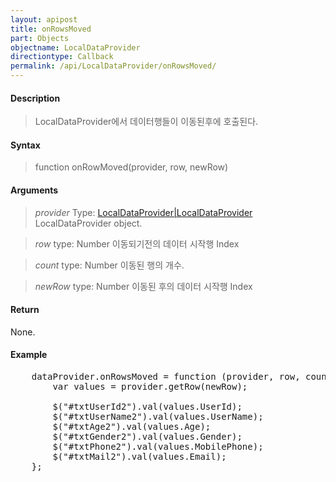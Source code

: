 ```yaml
---
layout: apipost
title: onRowsMoved
part: Objects
objectname: LocalDataProvider
directiontype: Callback
permalink: /api/LocalDataProvider/onRowsMoved/
---
```



#### Description

> LocalDataProvider에서 데이터행들이 이동된후에 호출된다.

#### Syntax

> function onRowMoved(provider, row, newRow)

#### Arguments

> *provider*
> Type: [LocalDataProvider|LocalDataProvider](/api/LocalDataProvider/)
> LocalDataProvider object.

> *row*
> type: Number
> 이동되기전의 데이터 시작행 Index

> *count*
> type: Number
> 이동된 행의 개수.

> *newRow*
> type: Number
> 이동된 후의 데이터 시작행 Index

#### Return

None.

#### Example

<pre class="prettyprint">
    dataProvider.onRowsMoved = function (provider, row, count, newRow) {
        var values = provider.getRow(newRow);

        $("#txtUserId2").val(values.UserId);
        $("#txtUserName2").val(values.UserName);
        $("#txtAge2").val(values.Age);
        $("#txtGender2").val(values.Gender);
        $("#txtPhone2").val(values.MobilePhone);
        $("#txtMail2").val(values.Email);
    };
</pre>

